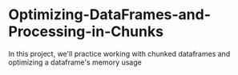 # Optimizing-DataFrames-and-Processing-in-Chunks
In this project, we'll practice working with chunked dataframes and optimizing a dataframe's memory usage

